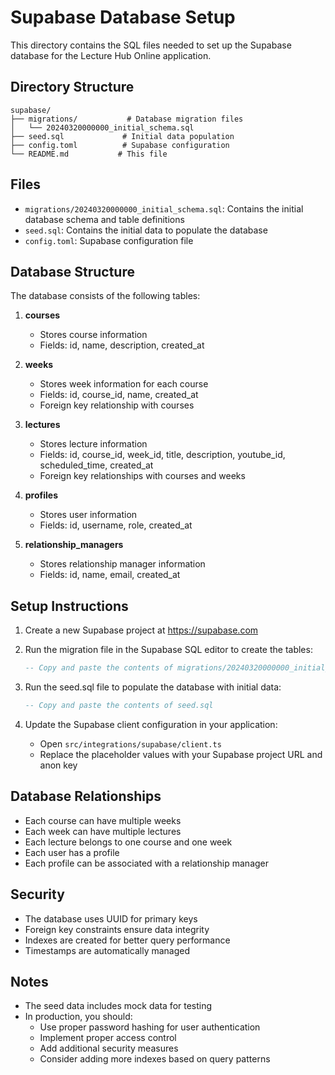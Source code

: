 # Supabase Database Setup

This directory contains the SQL files needed to set up the Supabase database for the Lecture Hub Online application.

## Directory Structure

```
supabase/
├── migrations/           # Database migration files
│   └── 20240320000000_initial_schema.sql
├── seed.sql             # Initial data population
├── config.toml          # Supabase configuration
└── README.md           # This file
```

## Files

- `migrations/20240320000000_initial_schema.sql`: Contains the initial database schema and table definitions
- `seed.sql`: Contains the initial data to populate the database
- `config.toml`: Supabase configuration file

## Database Structure

The database consists of the following tables:

1. **courses**
   - Stores course information
   - Fields: id, name, description, created_at

2. **weeks**
   - Stores week information for each course
   - Fields: id, course_id, name, created_at
   - Foreign key relationship with courses

3. **lectures**
   - Stores lecture information
   - Fields: id, course_id, week_id, title, description, youtube_id, scheduled_time, created_at
   - Foreign key relationships with courses and weeks

4. **profiles**
   - Stores user information
   - Fields: id, username, role, created_at

5. **relationship_managers**
   - Stores relationship manager information
   - Fields: id, name, email, created_at

## Setup Instructions

1. Create a new Supabase project at https://supabase.com

2. Run the migration file in the Supabase SQL editor to create the tables:
   ```sql
   -- Copy and paste the contents of migrations/20240320000000_initial_schema.sql
   ```

3. Run the seed.sql file to populate the database with initial data:
   ```sql
   -- Copy and paste the contents of seed.sql
   ```

4. Update the Supabase client configuration in your application:
   - Open `src/integrations/supabase/client.ts`
   - Replace the placeholder values with your Supabase project URL and anon key

## Database Relationships

- Each course can have multiple weeks
- Each week can have multiple lectures
- Each lecture belongs to one course and one week
- Each user has a profile
- Each profile can be associated with a relationship manager

## Security

- The database uses UUID for primary keys
- Foreign key constraints ensure data integrity
- Indexes are created for better query performance
- Timestamps are automatically managed

## Notes

- The seed data includes mock data for testing
- In production, you should:
  - Use proper password hashing for user authentication
  - Implement proper access control
  - Add additional security measures
  - Consider adding more indexes based on query patterns 